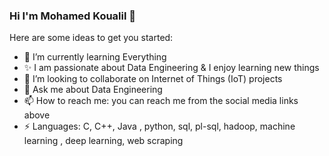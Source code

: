 ### Hi I'm Mohamed Koualil 👋

 
Here are some ideas to get you started:
 
- 🌱 I’m currently learning Everything
- ✨ I am passionate about Data Engineering & I enjoy learning new things
- 👯 I’m looking to collaborate on Internet of Things (IoT) projects
- 💬 Ask me about Data Engineering
- 📫 How to reach me: you can reach me from the social media links above
- ⚡ Languages: C, C++, Java , python, sql, pl-sql, hadoop, machine learning , deep learning, web scraping 
 


